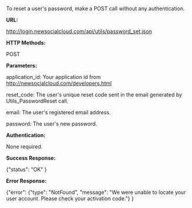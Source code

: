 To reset a user's password, make a POST call without any authentication.

**URL:**

http://login.newsocialcloud.com/api/utils/password_set.json

**HTTP Methods:**

POST

**Parameters:**

<p>application_id: Your application id from <a href='http://newsocialcloud.com/developers.html'>http://newsocialcloud.com/developers.html</a></p>
<p>reset_code: The user's unique reset code sent in the email generated by Utils_PasswordReset call.</p>
<p>email: The user's registered email address.</p>
<p>password: The user's new password.</p>

**Authentication:**

None required.

**Success Response:**

{"status": "OK" }

**Error Response:**

{"error": {"type": "NotFound", "message": "We were unable to locate your user account. Please check your activation code."} }